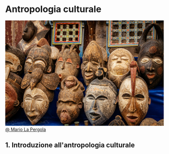 # Antropologia culturale

![](../immagini/mario-la-pergola-U6qZ22_YgoI-unsplash.jpg)
[@ Mario La Pergola](https://unsplash.com/it/foto/maschera-di-legno-marrone-su-tessuto-blu-U6qZ22_YgoI)

## 1. Introduzione all'antropologia culturale
